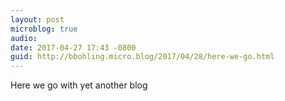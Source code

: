 ```yaml
---
layout: post
microblog: true
audio: 
date: 2017-04-27 17:43 -0800
guid: http://bbohling.micro.blog/2017/04/28/here-we-go.html
---
```

Here we go with yet another blog
